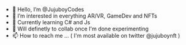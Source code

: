 - 👋 Hello, I’m @JujuboyCodes
- 👀 I’m interested in everything AR/VR, GameDev and NFTs
- 🌱 Currently learning C# and Js
- 💞️ Will definetly to collab once I'm done experimenting
- 📫 How to reach me ... ( I'm most available on twitter @jujuboynft )

<!---
JujuboyCodes/JujuboyCodes is a ✨ special ✨ repository because its `README.md` (this file) appears on your GitHub profile.
You can click the Preview link to take a look at your changes.
--->
